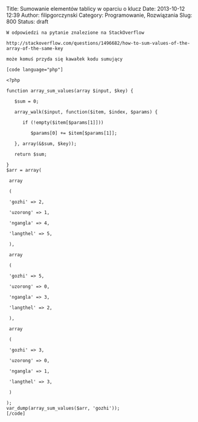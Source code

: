 Title: Sumowanie elementów tablicy w oparciu o klucz
Date: 2013-10-12 12:39
Author: filipgorczynski
Category: Programowanie, Rozwiązania
Slug: 800
Status: draft

    W odpowiedzi na pytanie znalezione na StackOverflow

    http://stackoverflow.com/questions/1496682/how-to-sum-values-of-the-array-of-the-same-key

    może komuś przyda się kawałek kodu sumujący

    [code language="php"]

    <?php

    function array_sum_values(array $input, $key) {

       $sum = 0;

       array_walk($input, function($item, $index, $params) {

          if (!empty($item[$params[1]]))

             $params[0] += $item[$params[1]];

       }, array(&$sum, $key));

       return $sum;

    }
    $arr = array(

     array

     (

     'gozhi' => 2,

     'uzorong' => 1,

     'ngangla' => 4,

     'langthel' => 5,

     ),

     array

     (

     'gozhi' => 5,

     'uzorong' => 0,

     'ngangla' => 3,

     'langthel' => 2,

     ),

     array

     (

     'gozhi' => 3,

     'uzorong' => 0,

     'ngangla' => 1,

     'langthel' => 3,

     )

    );
    var_dump(array_sum_values($arr, 'gozhi'));
    [/code]

